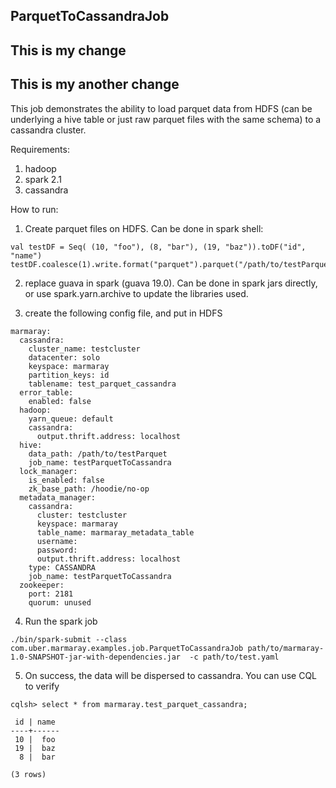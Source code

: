 ## ParquetToCassandraJob

## This is my change
## This is my another change
This job demonstrates the ability to load parquet data from HDFS 
(can be underlying a hive table or just raw parquet files with the same schema) to a cassandra cluster.

Requirements:
1. hadoop
2. spark 2.1
3. cassandra 

How to run: 

1. Create parquet files on HDFS. Can be done in spark shell:
```
val testDF = Seq( (10, "foo"), (8, "bar"), (19, "baz")).toDF("id", "name")
testDF.coalesce(1).write.format("parquet").parquet("/path/to/testParquet")
```

2. replace guava in spark (guava 19.0). Can be done in spark jars directly, or use spark.yarn.archive to update the libraries used.

3. create the following config file, and put in HDFS
```
marmaray:
  cassandra:
    cluster_name: testcluster
    datacenter: solo
    keyspace: marmaray
    partition_keys: id
    tablename: test_parquet_cassandra
  error_table:
    enabled: false
  hadoop:
    yarn_queue: default
    cassandra:
      output.thrift.address: localhost
  hive:
    data_path: /path/to/testParquet
    job_name: testParquetToCassandra
  lock_manager:
    is_enabled: false
    zk_base_path: /hoodie/no-op
  metadata_manager:
    cassandra:
      cluster: testcluster
      keyspace: marmaray
      table_name: marmaray_metadata_table
      username:
      password:
      output.thrift.address: localhost
    type: CASSANDRA
    job_name: testParquetToCassandra
  zookeeper:
    port: 2181
    quorum: unused
```

4. Run the spark job
```
./bin/spark-submit --class com.uber.marmaray.examples.job.ParquetToCassandraJob path/to/marmaray-1.0-SNAPSHOT-jar-with-dependencies.jar  -c path/to/test.yaml
```

5. On success, the data will be dispersed to cassandra. You can use CQL to verify
```
cqlsh> select * from marmaray.test_parquet_cassandra;

 id | name
----+------
 10 |  foo
 19 |  baz
  8 |  bar

(3 rows)
```

